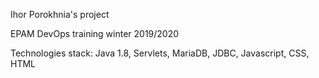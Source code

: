 Ihor Porokhnia's project

EPAM  DevOps training winter 2019/2020

Technologies stack: Java 1.8, Servlets, MariaDB, JDBC, Javascript, CSS, HTML
